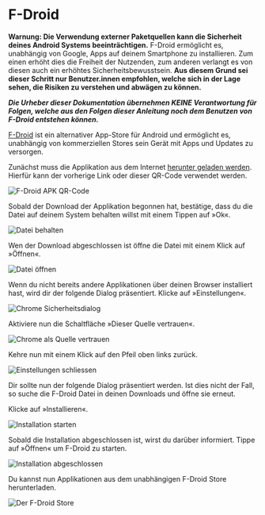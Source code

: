 # F-Droid

**Warnung: Die Verwendung externer Paketquellen kann die Sicherheit deines Android Systems beeinträchtigen.** F-Droid ermöglicht es, unabhängig von Google, Apps auf deinem Smartphone zu installieren. Zum einen erhöht dies die Freiheit der Nutzenden, zum anderen verlangt es von diesen auch ein erhöhtes Sicherheitsbewusstsein. **Aus diesem Grund sei dieser Schritt nur Benutzer.innen empfohlen, welche sich in der Lage sehen, die Risiken zu verstehen und abwägen zu können.**

**_Die Urheber dieser Dokumentation übernehmen KEINE Verantwortung für Folgen, welche aus den Folgen dieser Anleitung noch dem Benutzen von F-Droid entstehen können._**

[F-Droid](https://www.f-droid.org/) ist ein alternativer App-Store für Android und ermöglicht es, unabhängig von kommerziellen Stores sein Gerät mit Apps und Updates zu versorgen.

Zunächst muss die Applikation aus dem Internet [herunter geladen werden](https://f-droid.org/F-Droid.apk). Hierfür kann der vorherige Link oder dieser QR-Code verwendet werden.

![F-Droid APK QR-Code](assets/fdroid-qr.png)

Sobald der Download der Applikation begonnen hat, bestätige, dass du die Datei auf deinem System behalten willst mit einem Tippen auf »Ok«.

![Datei behalten](./assets/fdroid-01.png)

Wen der Download abgeschlossen ist öffne die Datei mit einem Klick auf »Öffnen«.

![Datei öffnen](./assets/fdroid-02.png)

Wenn du nicht bereits andere Applikationen über deinen Browser installiert hast, wird dir der folgende Dialog präsentiert. Klicke auf »Einstellungen«.

![Chrome Sicherheitsdialog](./assets/fdroid-03.png)

Aktiviere nun die Schaltfläche »Dieser Quelle vertrauen«.

![Chrome als Quelle vertrauen](./assets/fdroid-04.png)

Kehre nun mit einem Klick auf den Pfeil oben links zurück.

![Einstellungen schliessen](./assets/fdroid-05.png)

Dir sollte nun der folgende Dialog präsentiert werden. Ist dies nicht der Fall, so suche die F-Droid Datei in deinen Downloads und öffne sie erneut.

Klicke auf »Installieren«.

![Installation starten](./assets/fdroid-06.png)

Sobald die Installation abgeschlossen ist, wirst du darüber informiert. Tippe auf »Öffnen« um F-Droid zu starten.

![Installation abgeschlossen](./assets/fdroid-07.png)

Du kannst nun Applikationen aus dem unabhängigen F-Droid Store herunterladen.

![Der F-Droid Store](./assets/fdroid-08.png)

